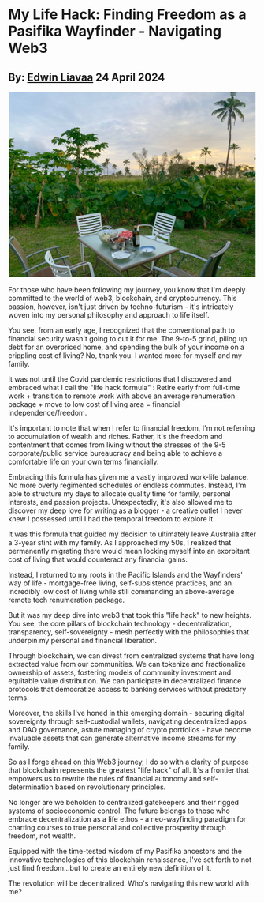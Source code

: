 # My Life Hack: Finding Freedom as a Pasifika Wayfinder - Navigating Web3
## By: [Edwin Liavaa](https://github.com/EdwinLiavaa) 24 April 2024

<p align="center">
 <img width="500" src="https://github.com/EdwinLiavaa/liavaa.space/blob/main/blog/20240424/pic.png">
</p>

For those who have been following my journey, you know that I'm deeply committed to the world of web3, blockchain, and cryptocurrency. This passion, however, isn't just driven by techno-futurism - it's intricately woven into my personal philosophy and approach to life itself.

You see, from an early age, I recognized that the conventional path to financial security wasn't going to cut it for me. The 9-to-5 grind, piling up debt for an overpriced home, and spending the bulk of your income on a crippling cost of living? No, thank you. I wanted more for myself and my family.

It was not until the Covid pandemic restrictions that I discovered and embraced what I call the "life hack formula" : Retire early from full-time work + transition to remote work with above an average renumeration package + move to low cost of living area = financial independence/freedom.

It's important to note that when I refer to financial freedom, I'm not referring to accumulation of wealth and riches. Rather, it's the freedom and contentment that comes from living without the stresses of the 9-5 corporate/public service bureaucracy and being able to achieve a comfortable life on your own terms financially.

Embracing this formula has given me a vastly improved work-life balance. No more overly regimented schedules or endless commutes. Instead, I'm able to structure my days to allocate quality time for family, personal interests, and passion projects. Unexpectedly, it's also allowed me to discover my deep love for writing as a blogger - a creative outlet I never knew I possessed until I had the temporal freedom to explore it.

It was this formula that guided my decision to ultimately leave Australia after a 3-year stint with my family. As I approached my 50s, I realized that permanently migrating there would mean locking myself into an exorbitant cost of living that would counteract any financial gains.

Instead, I returned to my roots in the Pacific Islands and the Wayfinders' way of life - mortgage-free living, self-subsistence practices, and an incredibly low cost of living while still commanding an above-average remote tech renumeration package. 

But it was my deep dive into web3 that took this "life hack" to new heights. You see, the core pillars of blockchain technology - decentralization, transparency, self-sovereignty - mesh perfectly with the philosophies that underpin my personal and financial liberation.

Through blockchain, we can divest from centralized systems that have long extracted value from our communities. We can tokenize and fractionalize ownership of assets, fostering models of community investment and equitable value distribution. We can participate in decentralized finance protocols that democratize access to banking services without predatory terms.

Moreover, the skills I've honed in this emerging domain - securing digital sovereignty through self-custodial wallets, navigating decentralized apps and DAO governance, astute managing of crypto portfolios - have become invaluable assets that can generate alternative income streams for my family.

So as I forge ahead on this Web3 journey, I do so with a clarity of purpose that blockchain represents the greatest "life hack" of all. It's a frontier that empowers us to rewrite the rules of financial autonomy and self-determination based on revolutionary principles.

No longer are we beholden to centralized gatekeepers and their rigged systems of socioeconomic control. The future belongs to those who embrace decentralization as a life ethos - a neo-wayfinding paradigm for charting courses to true personal and collective prosperity through freedom, not wealth.

Equipped with the time-tested wisdom of my Pasifika ancestors and the innovative technologies of this blockchain renaissance, I've set forth to not just find freedom...but to create an entirely new definition of it.

The revolution will be decentralized. Who's navigating this new world with me?